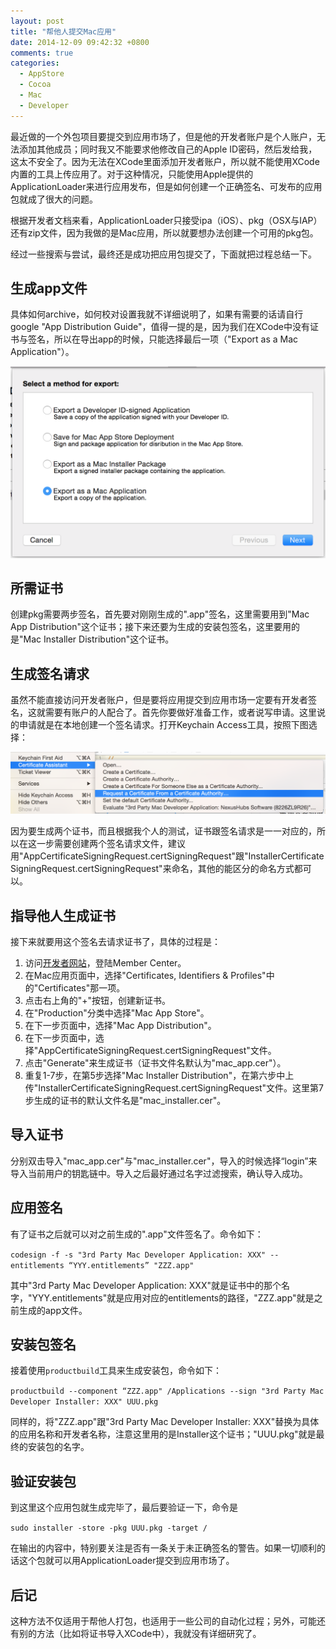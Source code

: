 ```yaml
---
layout: post
title: "帮他人提交Mac应用"
date: 2014-12-09 09:42:32 +0800
comments: true
categories: 
  - AppStore
  - Cocoa
  - Mac
  - Developer
---
```

最近做的一个外包项目要提交到应用市场了，但是他的开发者账户是个人账户，无法添加其他成员；同时我又不能要求他修改自己的Apple ID密码，然后发给我，这太不安全了。因为无法在XCode里面添加开发者账户，所以就不能使用XCode内置的工具上传应用了。对于这种情况，只能使用Apple提供的ApplicationLoader来进行应用发布，但是如何创建一个正确签名、可发布的应用包就成了很大的问题。

根据开发者文档来看，ApplicationLoader只接受ipa（iOS）、pkg（OSX与IAP）还有zip文件，因为我做的是Mac应用，所以就要想办法创建一个可用的pkg包。

经过一些搜索与尝试，最终还是成功把应用包提交了，下面就把过程总结一下。

## 生成app文件
具体如何archive，如何校对设置我就不详细说明了，如果有需要的话请自行google "App Distribution Guide"，值得一提的是，因为我们在XCode中没有证书与签名，所以在导出app的时候，只能选择最后一项（"Export as a Mac Application"）。

![Export as Mac Application](/assets/export-as-mac-application.png)

## 所需证书
创建pkg需要两步签名，首先要对刚刚生成的".app"签名，这里需要用到"Mac App Distribution"这个证书；接下来还要为生成的安装包签名，这里要用的是"Mac Installer Distribution"这个证书。

## 生成签名请求
虽然不能直接访问开发者账户，但是要将应用提交到应用市场一定要有开发者签名，这就需要有账户的人配合了。首先你要做好准备工作，或者说写申请。这里说的申请就是在本地创建一个签名请求。打开Keychain Access工具，按照下图选择：

![Create Signing Request](/assets/create-signing-request-file-from-access-chain.png)

因为要生成两个证书，而且根据我个人的测试，证书跟签名请求是一一对应的，所以在这一步需要创建两个签名请求文件，建议用"AppCertificateSigningRequest.certSigningRequest"跟"InstallerCertificateSigningRequest.certSigningRequest"来命名，其他的能区分的命名方式都可以。

## 指导他人生成证书
接下来就要用这个签名去请求证书了，具体的过程是：

1. 访问[开发者网站](http://developer.apple.com)，登陆Member Center。
2. 在Mac应用页面中，选择"Certificates, Identifiers & Profiles"中的"Certificates"那一项。
3. 点击右上角的"+"按钮，创建新证书。
4. 在"Production"分类中选择"Mac App Store"。
5. 在下一步页面中，选择"Mac App Distribution"。
6. 在下一步页面中，选择"AppCertificateSigningRequest.certSigningRequest"文件。
7. 点击"Generate"来生成证书（证书文件名默认为"mac_app.cer"）。
8. 重复1-7步，在第5步选择"Mac Installer Distribution"，在第六步中上传"InstallerCertificateSigningRequest.certSigningRequest"文件。这里第7步生成的证书的默认文件名是"mac_installer.cer"。

## 导入证书
分别双击导入"mac_app.cer"与"mac_installer.cer"，导入的时候选择“login”来导入当前用户的钥匙链中。导入之后最好通过名字过滤搜索，确认导入成功。

## 应用签名
有了证书之后就可以对之前生成的".app"文件签名了。命令如下：

`codesign -f -s "3rd Party Mac Developer Application: XXX" --entitlements “YYY.entitlements” "ZZZ.app"`

其中"3rd Party Mac Developer Application: XXX"就是证书中的那个名字，"YYY.entitlements"就是应用对应的entitlements的路径，"ZZZ.app"就是之前生成的app文件。

## 安装包签名
接着使用`productbuild`工具来生成安装包，命令如下：

`productbuild --component “ZZZ.app" /Applications --sign "3rd Party Mac Developer Installer: XXX" UUU.pkg`

同样的，将"ZZZ.app"跟"3rd Party Mac Developer Installer: XXX"替换为具体的应用名称和开发者名称，注意这里用的是Installer这个证书；"UUU.pkg"就是最终的安装包的名字。

## 验证安装包
到这里这个应用包就生成完毕了，最后要验证一下，命令是

`sudo installer -store -pkg UUU.pkg -target /`

在输出的内容中，特别要关注是否有一条关于未正确签名的警告。如果一切顺利的话这个包就可以用ApplicationLoader提交到应用市场了。

## 后记
这种方法不仅适用于帮他人打包，也适用于一些公司的自动化过程；另外，可能还有别的方法（比如将证书导入XCode中），我就没有详细研究了。